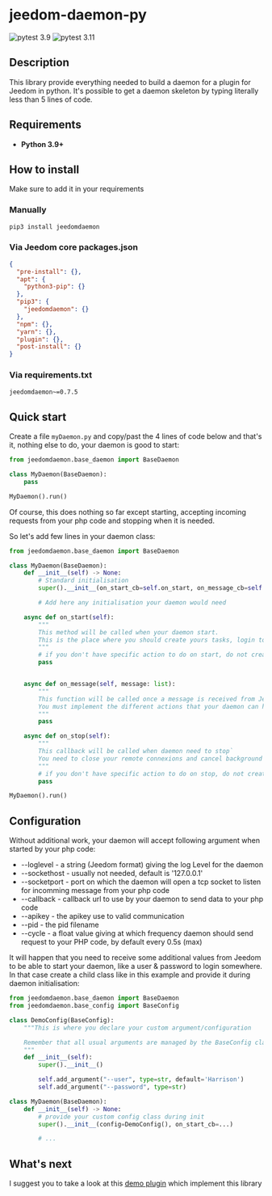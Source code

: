 # jeedom-daemon-py

![pytest 3.9](https://github.com/Mips2648/jeedom-daemon-py/actions/workflows/pytest-3.9.yml/badge.svg)
![pytest 3.11](https://github.com/Mips2648/jeedom-daemon-py/actions/workflows/pytest-3.11.yml/badge.svg)

## Description

This library provide everything needed to build a daemon for a plugin for Jeedom in python.
It's possible to get a daemon skeleton by typing literally less than 5 lines of code.

## Requirements

* **Python 3.9+**

## How to install

Make sure to add it in your requirements

### Manually

```bash
pip3 install jeedomdaemon
```

### Via Jeedom core packages.json

```json
{
  "pre-install": {},
  "apt": {
    "python3-pip": {}
  },
  "pip3": {
    "jeedomdaemon": {}
  },
  "npm": {},
  "yarn": {},
  "plugin": {},
  "post-install": {}
}
```

### Via requirements.txt

```txt
jeedomdaemon~=0.7.5
```

## Quick start

Create a file `myDaemon.py` and copy/past the 4 lines of code below and that's it, nothing else to do, your daemon is good to start:

```python
from jeedomdaemon.base_daemon import BaseDaemon

class MyDaemon(BaseDaemon):
    pass

MyDaemon().run()
```

Of course, this does nothing so far except starting, accepting incoming requests from your php code and stopping when it is needed.

So let's add few lines in your daemon class:

```python
from jeedomdaemon.base_daemon import BaseDaemon

class MyDaemon(BaseDaemon):
    def __init__(self) -> None:
        # Standard initialisation
        super().__init__(on_start_cb=self.on_start, on_message_cb=self.on_message, on_stop_cb=self.on_stop)

        # Add here any initialisation your daemon would need

    async def on_start(self):
        """
        This method will be called when your daemon start.
        This is the place where you should create yours tasks, login to remote system, etc
        """
        # if you don't have specific action to do on start, do not create this method
        pass


    async def on_message(self, message: list):
        """
        This function will be called once a message is received from Jeedom; check on api key is done already, just care about your logic
        You must implement the different actions that your daemon can handle.
        """
        pass

    async def on_stop(self):
        """
        This callback will be called when daemon need to stop`
        You need to close your remote connexions and cancel background tasks if any here.
        """
        # if you don't have specific action to do on stop, do not create this method
        pass

MyDaemon().run()
```

## Configuration

Without additional work, your daemon will accept following argument when started by your php code:

* --loglevel - a string (Jeedom format) giving the log Level for the daemon
* --sockethost - usually not needed, default is '127.0.0.1'
* --socketport - port on which the daemon will open a tcp socket to listen for incomming message from your php code
* --callback - callback url to use by your daemon to send data to your php code
* --apikey - the apikey use to valid communication
* --pid - the pid filename
* --cycle - a float value giving at which frequency daemon should send request to your PHP code, by default every 0.5s (max)

It will happen that you need to receive some additional values from Jeedom to be able to start your daemon, like a user & password to login somewhere. In that case create a child class like in this example and provide it during daemon initialisation:

```python
from jeedomdaemon.base_daemon import BaseDaemon
from jeedomdaemon.base_config import BaseConfig

class DemoConfig(BaseConfig):
    """This is where you declare your custom argument/configuration

    Remember that all usual arguments are managed by the BaseConfig class already so you only have to take care of yours; e.g. user & password in this case
    """
    def __init__(self):
        super().__init__()

        self.add_argument("--user", type=str, default='Harrison')
        self.add_argument("--password", type=str)

class MyDaemon(BaseDaemon):
    def __init__(self) -> None:
        # provide your custom config class during init
        super().__init__(config=DemoConfig(), on_start_cb=...)

        # ...

```

## What's next

I suggest you to take a look at this [demo plugin](https://github.com/Mips2648/jeedom-aiodemo) which implement this library

